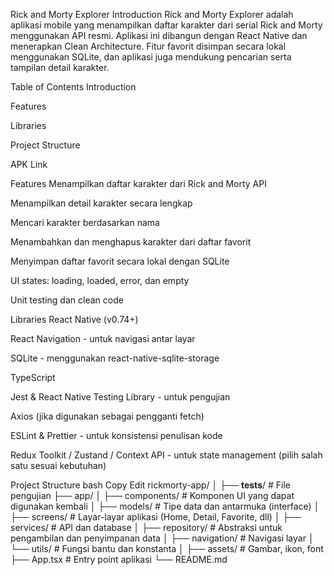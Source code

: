 Rick and Morty Explorer
Introduction
Rick and Morty Explorer adalah aplikasi mobile yang menampilkan daftar karakter dari serial Rick and Morty menggunakan API resmi. Aplikasi ini dibangun dengan React Native dan menerapkan Clean Architecture. Fitur favorit disimpan secara lokal menggunakan SQLite, dan aplikasi juga mendukung pencarian serta tampilan detail karakter.

Table of Contents
Introduction

Features

Libraries

Project Structure

APK Link

Features
Menampilkan daftar karakter dari Rick and Morty API

Menampilkan detail karakter secara lengkap

Mencari karakter berdasarkan nama

Menambahkan dan menghapus karakter dari daftar favorit

Menyimpan daftar favorit secara lokal dengan SQLite

UI states: loading, loaded, error, dan empty

Unit testing dan clean code

Libraries
React Native (v0.74+)

React Navigation - untuk navigasi antar layar

SQLite - menggunakan react-native-sqlite-storage

TypeScript

Jest & React Native Testing Library - untuk pengujian

Axios (jika digunakan sebagai pengganti fetch)

ESLint & Prettier - untuk konsistensi penulisan kode

Redux Toolkit / Zustand / Context API - untuk state management (pilih salah satu sesuai kebutuhan)

Project Structure
bash
Copy
Edit
rickmorty-app/
│
├── __tests__/              # File pengujian
├── app/
│   ├── components/         # Komponen UI yang dapat digunakan kembali
│   ├── models/             # Tipe data dan antarmuka (interface)
│   ├── screens/            # Layar-layar aplikasi (Home, Detail, Favorite, dll)
│   ├── services/           # API dan database
│   ├── repository/         # Abstraksi untuk pengambilan dan penyimpanan data
│   ├── navigation/         # Navigasi layar
│   └── utils/              # Fungsi bantu dan konstanta
│
├── assets/                 # Gambar, ikon, font
├── App.tsx                 # Entry point aplikasi
└── README.md
